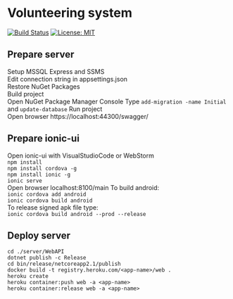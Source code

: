 # Volunteering system
[![Build Status](https://travis-ci.org/youstinus/volunteer.svg?branch=master)](https://travis-ci.org/youstinus/volunteer)
[![License: MIT](https://img.shields.io/badge/License-MIT-yellow.svg)](https://opensource.org/licenses/MIT)

## Prepare server   
Setup MSSQL Express and SSMS   
Edit connection string in appsettings.json   
Restore NuGet Packages   
Build project   
Open NuGet Package Manager Console
Type `add-migration -name Initial` and `update-database`
Run project   
Open browser https://localhost:44300/swagger/   

## Prepare ionic-ui   
Open ionic-ui with VisualStudioCode or WebStorm     
`npm install`   
`npm install cordova -g`   
`npm install ionic -g`   
`ionic serve`   
Open browser localhost:8100/main
To build android:   
`ionic cordova add android`   
`ionic cordova build android`   
To release signed apk file type:   
`ionic cordova build android --prod --release`   

## Deploy server  
`cd ./server/WebAPI`  
`dotnet publish -c Release`  
`cd bin/release/netcoreapp2.1/publish`  
`docker build -t registry.heroku.com/<app-name>/web .`  
`heroku create`  
`heroku container:push web -a <app-name>`  
`heroku container:release web -a <app-name>`  
